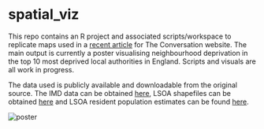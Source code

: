 # spatial_viz

This repo contains an R project and associated scripts/workspace to replicate maps used in a [recent article](https://theconversation.com/even-the-most-beautiful-maps-can-be-misleading-126474) for The Conversation website. The main output is currently a poster visualising neighbourhood deprivation in the top 10 most deprived local authorities in England. Scripts and visuals are all work in progress.

The data used is publicly available and downloadable from the original source. The IMD data can be obtained [here](https://assets.publishing.service.gov.uk/government/uploads/system/uploads/attachment_data/file/840424/File_7_-_All_IoD2019_Scores__Ranks__Deciles_and_Population_Denominators_1.csv), LSOA shapefiles can be obtained [here](https://opendata.arcgis.com/datasets/da831f80764346889837c72508f046fa_3.zip?outSR=%7B%22latestWkid%22%3A27700%2C%22wkid%22%3A27700%7D) and LSOA resident population estimates can be found [here](https://www.ons.gov.uk/peoplepopulationandcommunity/populationandmigration/populationestimates/datasets/lowersuperoutputareamidyearpopulationestimates).

![poster](visuals/triplets.jpeg)
